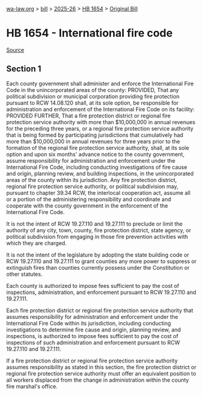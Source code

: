 [wa-law.org](/) > [bill](/bill/) > [2025-26](/bill/2025-26/) > [HB 1654](/bill/2025-26/hb/1654/) > [Original Bill](/bill/2025-26/hb/1654/1/)

# HB 1654 - International fire code

[Source](http://lawfilesext.leg.wa.gov/biennium/2025-26/Pdf/Bills/House%20Bills/1654.pdf)

## Section 1
Each county government shall administer and enforce the International Fire Code in the unincorporated areas of the county: PROVIDED, That any political subdivision or municipal corporation providing fire protection pursuant to RCW 14.08.120 shall, at its sole option, be responsible for administration and enforcement of the International Fire Code on its facility: PROVIDED FURTHER, That a fire protection district or regional fire protection service authority with more than $10,000,000 in annual revenues for the preceding three years, or a regional fire protection service authority that is being formed by participating jurisdictions that cumulatively had more than $10,000,000 in annual revenues for three years prior to the formation of the regional fire protection service authority, shall, at its sole option and upon six months' advance notice to the county government, assume responsibility for administration and enforcement under the International Fire Code, including conducting investigations of fire cause and origin, planning review, and building inspections, in the unincorporated areas of the county within its jurisdiction. Any fire protection district, regional fire protection service authority, or political subdivision may, pursuant to chapter 39.34 RCW, the interlocal cooperation act, assume all or a portion of the administering responsibility and coordinate and cooperate with the county government in the enforcement of the International Fire Code.

It is not the intent of RCW 19.27.110 and 19.27.111 to preclude or limit the authority of any city, town, county, fire protection district, state agency, or political subdivision from engaging in those fire prevention activities with which they are charged.

It is not the intent of the legislature by adopting the state building code or RCW 19.27.110 and 19.27.111 to grant counties any more power to suppress or extinguish fires than counties currently possess under the Constitution or other statutes.

Each county is authorized to impose fees sufficient to pay the cost of inspections, administration, and enforcement pursuant to RCW 19.27.110 and 19.27.111.

Each fire protection district or regional fire protection service authority that assumes responsibility for administration and enforcement under the International Fire Code within its jurisdiction, including conducting investigations to determine fire cause and origin, planning review, and inspections, is authorized to impose fees sufficient to pay the cost of inspections of such administration and enforcement pursuant to RCW 19.27.110 and 19.27.111.

If a fire protection district or regional fire protection service authority assumes responsibility as stated in this section, the fire protection district or regional fire protection service authority must offer an equivalent position to all workers displaced from the change in administration within the county fire marshal's office.
